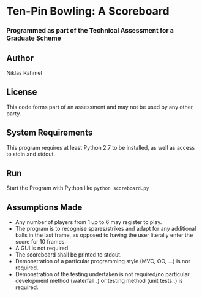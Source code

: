 # Ten-Pin Bowling: A Scoreboard
### Programmed as part of the Technical Assessment for a Graduate Scheme

## Author
Niklas Rahmel

## License
This code forms part of an assessment and may not be used by any other party.

## System Requirements
This program requires at least Python 2.7 to be installed, as well as access to stdin and stdout.

## Run
Start the Program with Python like `python scoreboard.py`

## Assumptions Made
* Any number of players from 1 up to 6 may register to play.
* The program is to recognise spares/strikes and adapt for any additional balls in the last frame, as opposed to having the user literally enter the score for 10 frames.
* A GUI is not required.
* The scoreboard shall be printed to stdout.
* Demonstration of a particular programming style (MVC, OO, ...) is not required.
* Demonstration of the testing undertaken is not required/no particular development method (waterfall..) or testing method (unit tests..) is required.
